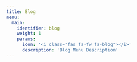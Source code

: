 ```yaml
---
title: Blog
menu:
  main:
    identifier: blog
    weight: 1
    params:
      icon: '<i class="fas fa-fw fa-blog"></i>'
      description: 'Blog Menu Description'
---
```

